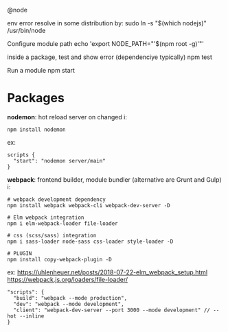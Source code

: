 @node

env error resolve in some distribution by:
    sudo ln -s "$(which nodejs)" /usr/bin/node

Configure module path
    echo 'export NODE_PATH="'$(npm root -g)'"'

inside a package, test and show error (dependenciye typically)
    npm test

Run a module 
    npm start

# Packages

**nodemon**: hot reload server on changed
i:

    npm install nodemon

ex:

    scripts {
      "start": "nodemon server/main"
    }

**webpack**: frontend builder, module bundler (alternative are Grunt and Gulp)
i:

    # webpack development dependency
    npm install webpack webpack-cli webpack-dev-server -D

    # Elm webpack integration
    npm i elm-webpack-loader file-loader

    # css (scss/sass) integration
    npm i sass-loader node-sass css-loader style-loader -D

    # PLUGIN
    npm install copy-webpack-plugin -D

ex:
    https://uhlenheuer.net/posts/2018-07-22-elm_webpack_setup.html
    https://webpack.js.org/loaders/file-loader/

    "scripts": {
      "build": "webpack --mode production",
      "dev": "webpack --mode development",
      "client": "webpack-dev-server --port 3000 --mode development" // --hot --inline
    }







